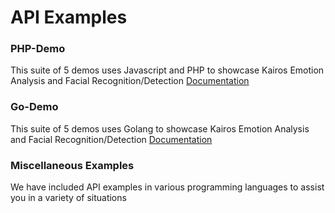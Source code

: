 # API Examples 

### PHP-Demo 
This suite of 5 demos uses Javascript and PHP to showcase Kairos Emotion Analysis and Facial Recognition/Detection
[Documentation](/php-demo/README.md)

### Go-Demo 
This suite of 5 demos uses Golang to showcase Kairos Emotion Analysis and Facial Recognition/Detection
[Documentation](/go-demo/README.md)

### Miscellaneous Examples
We have included API examples in various programming languages to assist you in a variety of situations